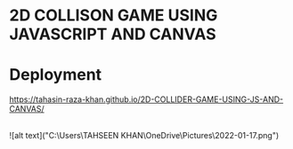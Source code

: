 # 2D COLLISON GAME USING JAVASCRIPT AND CANVAS <br> 
# Deployment 
https://tahasin-raza-khan.github.io/2D-COLLIDER-GAME-USING-JS-AND-CANVAS/

<br>
![alt text]("C:\Users\TAHSEEN KHAN\OneDrive\Pictures\2022-01-17.png")